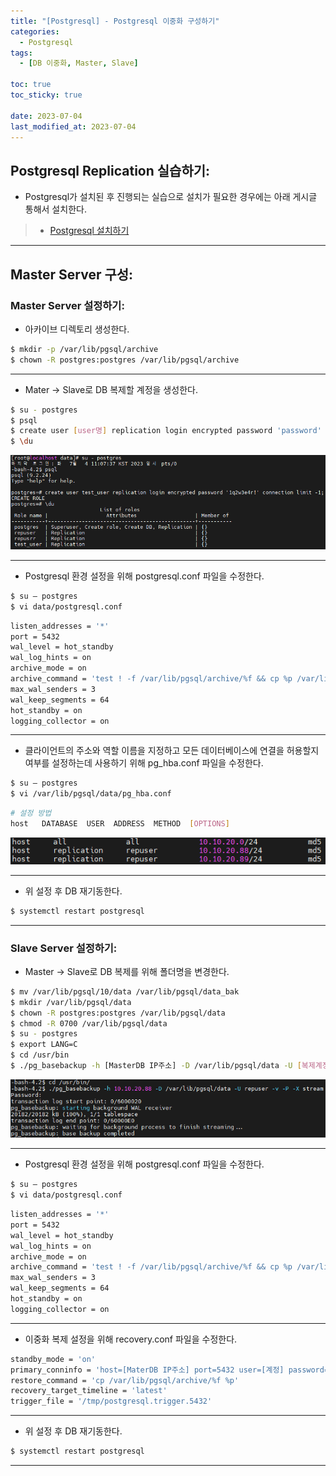 ```yaml
---
title: "[Postgresql] - Postgresql 이중화 구성하기"
categories:
  - Postgresql
tags:
  - [DB 이중화, Master, Slave]

toc: true
toc_sticky: true

date: 2023-07-04
last_modified_at: 2023-07-04
---
```


## Postgresql Replication 실습하기:
- Postgresql가 설치된 후 진행되는 실습으로 설치가 필요한 경우에는 아래 게시글 통해서 설치한다.
> * [Postgresql 설치하기](https://hwangyoonjae.github.io/postgresql/DB-Postgresql-%EC%84%A4%EC%B9%98%ED%95%98%EA%B8%B0/ "Postgresql 설치하기")

* * *

## Master Server 구성:
### Master Server 설정하기:
- 아카이브 디렉토리 생성한다.
```bash
$ mkdir -p /var/lib/pgsql/archive
$ chown -R postgres:postgres /var/lib/pgsql/archive
```

* * *

- Mater -> Slave로 DB 복제할 계정을 생성한다.
```bash
$ su - postgres
$ psql
$ create user [user명] replication login encrypted password 'password' connection limit -1;
$ \du
```
[![postgres DB 복제할 계정 생성 화면](/assets/images/DB/postgres%20DB%20%EB%B3%B5%EC%A0%9C%ED%95%A0%20%EA%B3%84%EC%A0%95%20%EC%83%9D%EC%84%B1%20%ED%99%94%EB%A9%B4.PNG)](/assets/images/DB/postgres%20DB%20%EB%B3%B5%EC%A0%9C%ED%95%A0%20%EA%B3%84%EC%A0%95%20%EC%83%9D%EC%84%B1%20%ED%99%94%EB%A9%B4.PNG)

* * *

- Postgresql 환경 설정을 위해 postgresql.conf 파일을 수정한다.
```bash
$ su – postgres
$ vi data/postgresql.conf
```
```bash
listen_addresses = '*'
port = 5432
wal_level = hot_standby
wal_log_hints = on
archive_mode = on
archive_command = 'test ! -f /var/lib/pgsql/archive/%f && cp %p /var/lib/pgsql/archive/%f'
max_wal_senders = 3
wal_keep_segments = 64
hot_standby = on
logging_collector = on
```

* * *

- 클라이언트의 주소와 역할 이름을 지정하고 모든 데이터베이스에 연결을 허용할지 여부를 설정하는데 사용하기 위해 pg_hba.conf 파일을 수정한다.
```bash
$ su – postgres
$ vi /var/lib/pgsql/data/pg_hba.conf
```
```bash
# 설정 방법
host   DATABASE  USER  ADDRESS  METHOD  [OPTIONS]
```
[![pg_hba.conf 파일 수정](/assets/images/DB/pg_hba.conf%20%ED%8C%8C%EC%9D%BC%20%EC%88%98%EC%A0%95.PNG)](/assets/images/DB/pg_hba.conf%20%ED%8C%8C%EC%9D%BC%20%EC%88%98%EC%A0%95.PNG)

* * *

- 위 설정 후 DB 재기동한다.
```bash
$ systemctl restart postgresql
```

* * *

### Slave Server 설정하기:
- Master -> Slave로 DB 복제를 위해 폴더명을 변경한다.
```bash
$ mv /var/lib/pgsql/10/data /var/lib/pgsql/data_bak
$ mkdir /var/lib/pgsql/data
$ chown -R postgres:postgres /var/lib/pgsql/data
$ chmod -R 0700 /var/lib/pgsql/data
$ su - postgres
$ export LANG=C
$ cd /usr/bin
$ ./pg_basebackup -h [MasterDB IP주소] -D /var/lib/pgsql/data -U [복제계정] -v -P -X stream
```
[![postgres Master 서버의 데이터 복제 화면](/assets/images/DB/postgres%20Master%20%EC%84%9C%EB%B2%84%EC%9D%98%20%EB%8D%B0%EC%9D%B4%ED%84%B0%20%EB%B3%B5%EC%A0%9C%20%ED%99%94%EB%A9%B4.PNG)](/assets/images/DB/postgres%20Master%20%EC%84%9C%EB%B2%84%EC%9D%98%20%EB%8D%B0%EC%9D%B4%ED%84%B0%20%EB%B3%B5%EC%A0%9C%20%ED%99%94%EB%A9%B4.PNG)

* * *

- Postgresql 환경 설정을 위해 postgresql.conf 파일을 수정한다.
```bash
$ su – postgres
$ vi data/postgresql.conf
```
```bash
listen_addresses = '*'
port = 5432
wal_level = hot_standby
wal_log_hints = on
archive_mode = on
archive_command = 'test ! -f /var/lib/pgsql/archive/%f && cp %p /var/lib/pgsql/archive/%f'
max_wal_senders = 3
wal_keep_segments = 64
hot_standby = on
logging_collector = on
```

* * *

- 이중화 복제 설정을 위해 recovery.conf 파일을 수정한다.
```bash
standby_mode = 'on'
primary_conninfo = 'host=[MaterDB IP주소] port=5432 user=[계정] password=1q2w3e4r!'
restore_command = 'cp /var/lib/pgsql/archive/%f %p'
recovery_target_timeline = 'latest'
trigger_file = '/tmp/postgresql.trigger.5432'
```

* * *

- 위 설정 후 DB 재기동한다.
```bash
$ systemctl restart postgresql
```

* * *